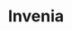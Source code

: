---
title: "Invenia"
identification: "inv"
description: "Machine learning and stuff."
link: "https://www.invenia.ca/"
image: "assets/img/logos/invenia-logo.png"
width: "100px"
members:
  - name: "Jessica Bondoc"
    summary: "Jessica worked at Invenia."
    statement: "Jessica had a decent time."
    image: "/assets/img/co-op/jessica.jpg"
---